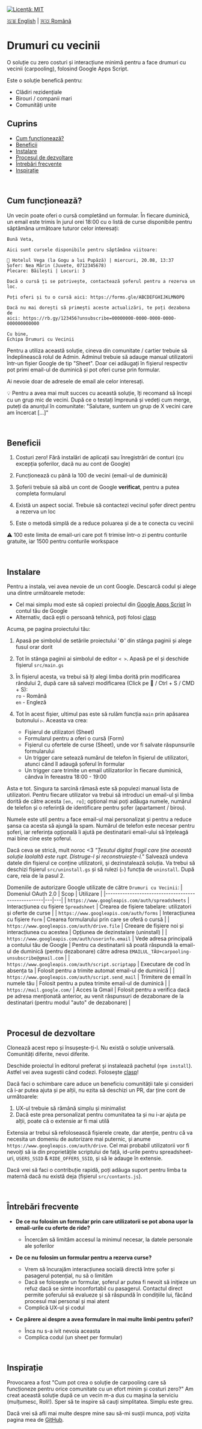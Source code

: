 [![Licență: MIT](https://img.shields.io/badge/License-MIT-yellow.svg)](https://opensource.org/licenses/MIT) 

[:uk: English](./README.md) | [:romania: Română](./README.ro.md)

# Drumuri cu vecinii

O soluție cu zero costuri și interacțiune minimă pentru a face drumuri cu vecinii (carpooling), folosind Google Apps Script.

Este o soluție benefică pentru:
* Clădiri rezidențiale
* Birouri / companii mari
* Comunități unite

## Cuprins

* [Cum funcționează?](#cum-funcționează)
* [Beneficii](#beneficiil)
* [Instalare](#instalare)
* [Procesul de dezvoltare](#procesul-de-dezvoltare)
* [Întrebări frecvente](#întrebări-frecvente)
* [Inspirație](#inspirație)

<br/>

## Cum funcționează?

Un vecin poate oferi o cursă completând un formular. În fiecare duminică, un email este trimis în jurul orei 18:00 cu o listă de curse disponibile pentru săptămâna următoare tuturor celor interesați:

```
Bună Veta,

Aici sunt cursele disponibile pentru săptămâna viitoare:

🚗 Hotelul Vega (la Gogu a lui Pupăză) | miercuri, 20.08, 13:37
Șofer: Nea Mărin (Juvete, 0712345678)
Plecare: Băilești | Locuri: 3

Dacă o cursă ți se potrivește, contactează șoferul pentru a rezerva un loc.

Poți oferi și tu o cursă aici: https://forms.gle/ABCDEFGHIJKLMNOPQ

Dacă nu mai dorești să primești aceste actualizări, te poți dezabona de 
aici: https://rb.gy/123456?unsubscribe=00000000-0000-0000-0000-000000000000

Cu bine,
Echipa Drumuri cu Vecinii
```

Pentru a utiliza această soluție, cineva din comunitate / cartier trebuie să îndeplinească rolul de Admin. Adminul trebuie să adauge manual utilizatorii într-un fișier Google de tip "Sheet". Doar cei adăugați în fișierul respectiv pot primi email-ul de duminică și pot oferi curse prin formular.

Ai nevoie doar de adresele de email ale celor interesați.

💡 Pentru a avea mai mult succes cu această soluție, îți recomand să începi cu un grup mic de vecini. După ce o testați împreună și vedeți cum merge, puteți da anunțul în comunitate: "Salutare, suntem un grup de X vecini care am încercat [...]"

<br/>

## Beneficii

1. Costuri zero! Fără instalări de aplicații sau înregistrări de conturi (cu excepția șoferilor, dacă nu au cont de Google)

2. Funcționează cu până la 100 de vecini (email-ul de duminică)

3. Șoferii trebuie să aibă un cont de Google **verificat**, pentru a putea completa formularul

4. Există un aspect social. Trebuie să contactezi vecinul șofer direct pentru a rezerva un loc

5. Este o metodă simplă de a reduce poluarea și de a te conecta cu vecinii

:warning: 100 este limita de email-uri care pot fi trimise într-o zi pentru conturile gratuite, iar 1500 pentru conturile workspace

<br/>

## Instalare

Pentru a instala, vei avea nevoie de un cont Google. Descarcă codul și alege una dintre următoarele metode:
* Cel mai simplu mod este să copiezi proiectul din [Google Apps Script](https://script.google.com/home) în contul tău de Google
* Alternativ, dacă ești o persoană tehnică, poți folosi [clasp](https://github.com/google/clasp)

Acuma, pe pagina proiectului tău:

1. Apasă pe simbolul de setările proiectului '⚙️' din stânga paginii și alege fusul orar dorit

2. Tot în stânga paginii ai simbolul de editor `< >`. Apasă pe el și deschide fișierul `src/main.gs`

3. În fișierul acesta, va trebui să îți alegi limba dorită prin modificarea rândului 2, după care să salvezi modificarea (Click pe 💾 / Ctrl + S / CMD + S): <br/>
   `ro` - Română <br/>
   `en` - Engleză

4. Tot în acest fișier, ultimul pas este să rulăm funcția `main` prin apăsarea butonului `▷`. Aceasta va crea:
   * Fișierul de utilizatori (Sheet)
   * Formularul pentru a oferi o cursă (Form)
   * Fișierul cu ofertele de curse (Sheet), unde vor fi salvate răspunsurile formularului
   * Un trigger care setează numărul de telefon în fișierul de utilizatori, atunci când îl adaugă șoferul în formular
   * Un trigger care trimite un email utilizatorilor în fiecare duminică, cândva în fereastra 18:00 - 19:00

Asta e tot. Singura ta sarcină rămasă este să populezi manual lista de utilizatori. Pentru fiecare utilizator va trebui să introduci un email-ul și limba dorită de către acesta `[en, ro]`; opțional mai poți adăuga numele, numărul de telefon și o referință de identificare pentru șofer (apartament / birou).

Numele este util pentru a face email-ul mai personalizat și pentru a reduce șansa ca acesta să ajungă la spam. Numărul de telefon este necesar pentru șoferi, iar referința opțională îi ajută pe destinatarii email-ului să înțeleagă mai bine cine este șoferul.

Dacă ceva se strică, mult noroc <3 *"Țesutul digital fragil care ține această soluție laolaltă este rupt. Distruge-l și reconstruiește-l."* Salvează undeva datele din fișierul ce conține utilizatorii, și dezinstalează soluția. Va trebui să deschizi fișierul `src/uninstall.gs` și să rulezi (`▷`) funcția de `uninstall`. După care, reia de la pasul 2.

Domeniile de autorizare Google utilizate de către `Drumuri cu Vecinii`:
| Domeniul OAuth 2.0                                 | Scop | Utilizare |
|----------------------------------------------------|---|---|
| `https://www.googleapis.com/auth/spreadsheets`     | Interacțiunea cu fișiere `Spreadsheet` | Crearea de fișiere tabelare: utilizatori și oferte de curse |
| `https://www.googleapis.com/auth/forms`            | Interacțiunea cu fișiere `Form` | Crearea formularului prin care se oferă o cursă |
| `https://www.googleapis.com/auth/drive.file`       | Creeare de fișiere noi și interacțiunea cu acestea | Opțiunea de dezinstalare (uninstall) |
| `https://www.googleapis.com/auth/userinfo.email`   | Vede adresa principală a contului tău de Google | Pentru ca destinatarii să poată răspundă la email-ul de duminică (pentru dezabonare) către adresa `EMAILUL_TĂU+carpooling-unsubscribe@gmail.com` |
| `https://www.googleapis.com/auth/script.scriptapp` | Executare de cod în absența ta | Folosit pentru a trimite automat email-ul de duminică |
| `https://www.googleapis.com/auth/script.send_mail` | Trimitere de email în numele tău | Folosit pentru a putea trimite email-ul de duminică |
| `https://mail.google.com/`                         | Acces la Gmail | Folosit pentru a verifica dacă pe adresa menționată anterior, au venit răspunsuri de dezabonare de la destinatari (pentru modul "auto" de dezabonare)  |

<br/>

## Procesul de dezvoltare

Clonează acest repo și însușește-ți-l. Nu există o soluție universală. Comunități diferite, nevoi diferite.

Deschide proiectul în editorul preferat și instalează pachetul (`npm install`). Astfel vei avea sugestii când codezi. Folosește [clasp](https://github.com/google/clasp)!

Dacă faci o schimbare care aduce un beneficiu comunității tale și consideri că i-ar putea ajuta și pe alții, nu ezita să deschizi un PR, dar ține cont de următoarele:
1. UX-ul trebuie să rămână simplu și minimalist
2. Dacă este prea personalizat pentru comunitatea ta și nu i-ar ajuta pe alții, poate că o extensie ar fi mai utilă

Extensia ar trebui să refolosească fișierele create, dar atenție, pentru că va necesita un domeniu de autorizare mai puternic, și anume `https://www.googleapis.com/auth/drive`. Cel mai probabil utilizatorii vor fi nevoiți să ia din proprietățile scriptului de față, id-urile pentru spreadsheet-uri, `USERS_SSID` & `RIDE_OFFERS_SSID`, și să le adauge în extensie.

Dacă vrei să faci o contribuție rapidă, poți adăuga suport pentru limba ta maternă dacă nu există deja (fișierul `src/contants.js`).

<br/>

## Întrebări frecvente

* **De ce nu folosim un formular prin care utilizatorii se pot abona ușor la email-urile cu oferte de ride?** <br/>
  * Încercăm să limităm accesul la minimul necesar, la datele personale ale șoferilor

* **De ce nu folosim un formular pentru a rezerva curse?** <br/>
  * Vrem să încurajăm interacțiunea socială directă între șofer și pasagerul potențial, nu să o limităm
  * Dacă se folosește un formular, șoferul ar putea fi nevoit să inițieze un refuz dacă se simte inconfortabil cu pasagerul. Contactul direct permite șoferului să evalueze și să răspundă în condițiile lui, făcând procesul mai personal și mai atent
  * Complică UX-ul și codul

* **Ce părere ai despre a avea formulare în mai multe limbi pentru șoferi?**
  * Înca nu s-a ivit nevoia aceasta
  * Complica codul (un sheet per formular)

<br/>

## Inspirație

Provocarea a fost "Cum pot crea o soluție de carpooling care să funcționeze pentru orice comunitate cu un efort minim și costuri zero?" Am creat această soluție după ce un vecin m-a dus cu mașina la serviciu (mulțumesc, Roli!). Sper să te inspire să cauți simplitatea. Simplu este greu.

Dacă vrei să afli mai multe despre mine sau să-mi susții munca, poți vizita pagina mea de [GitHub](https://github.com/sponsors/manufacturist).
